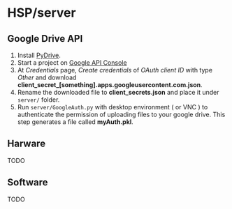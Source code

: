 # HSP/server

## Google Drive API
1. Install [PyDrive](https://github.com/gsuitedevs/PyDrive).
2. Start a project on [Google API Console](https://console.developers.google.com)
3. At *Credentials* page, *Create credentials* of *OAuth client ID* with type *Other* and download **client_secret_[something].apps.googleusercontent.com.json**.
4. Rename the downloaded file to **client_secrets.json** and place it under `server/` folder.
5. Run `server/GoogleAuth.py` with desktop environment ( or VNC ) to authenticate the permission of uploading files to your google drive. This step generates a file called **myAuth.pkl**.

## Harware
TODO

## Software
TODO

